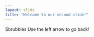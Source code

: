 ```yaml
---
layout: slide
title: "Welcome to our second slide!"
---
```

Sbrubbles
Use the left arrow to go back!
